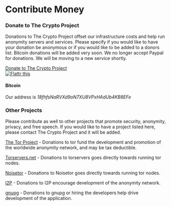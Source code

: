 <h1>Contribute Money</h1>
<h3>Donate to The Crypto Project</h3>
<p>Donations to The Crypto Project offset our infrastructure costs and help run anonymity servers and services. Please specify if you would like to have your donation be anonymous or if you would like to be added to a donors list. Bitcoin donations will be added very soon.  We no longer accept Paypal for donations.  We will be moving to a new service shortly.</p>
<div class="grid_6">
    <a class="wepay-widget" href="https://www.wepay.com/donate/196910?widget_type=donations&widget_donation_id=196910&widget_auth_token=71c24f6b1c24b5e7d5d0e7b00d5ec99c21fd907d&widget_show_description=0&widget_show_thermometer=0&widget_show_donations=1">Donate to The Crypto Project<script id="wepay-widget_script" type="text/javascript" src="https://www.wepay.com/min/js/widget.wepay.js"></script></a>
</div>
<div class="clear_20"></div>
<div class="grid_3">
	<a href="http://flattr.com/thing/344797/The-Crypto-Project" target="_blank">
	<img src="http://api.flattr.com/button/flattr-badge-large.png" alt="Flattr this" title="Flattr this" border="0" /></a>
</div>
<div class="clear_20"></div>
<div class="grid_3">
	<h4>Bitcoin</h4>
        <p>Our address is <em>18fhfsNaRVXd9oN7XU8VPxHAdUb4KB8EFe</em></p>
</div>
<div class="clear_20"></div>
<h3>Other Projects</h3>
<p>Please contribute as well to other projects that promote security, anonymity, privacy, and free speech.  If you would like to have a project listed here, please contact The Crypto Project and it will be added.</p>
<p><a href="https://www.torproject.org/donate/donate.html.en">The Tor Project</a> - Donations to tor fund the development and promotion of the worldwide anonymity network, and may be tax deductible.</p>
<p><a href="https://www.torservers.net/donate.html">Torservers.net</a> - Donations to torservers goes directly towards running tor nodes.</p>
<p><a href="http://tor.noisebridge.net/">Noisetor</a> - Donations to Noisetor goes directly towards running tor nodes.</p>
<p><a href="http://www.i2p2.de/donate.html">I2P</a> - Donations to I2P encourage development of the anonymity network.</p>
<p><a href="http://g10code.com/gnupg-donation.html">gnupg</a> - Donations to gnupg or hiring the developers help drive development of the application.</p>




